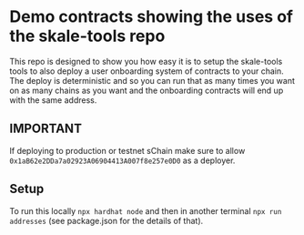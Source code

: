# Demo contracts showing the uses of the skale-tools repo

This repo is designed to show you how easy it is to setup the skale-tools tools to also deploy a user onboarding system of contracts to your chain. The deploy is deterministic and so you can run that as many times you want on as many chains as you want and the onboarding contracts will end up with the same address.

## IMPORTANT ##

If deploying to production or testnet sChain make sure to allow `0x1aB62e2DDa7a02923A06904413A007f8e257e0D0` as a deployer.

## Setup ##

To run this locally `npx hardhat node` and then in another terminal `npx run addresses` (see package.json for the details of that).